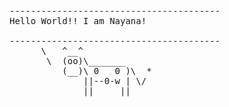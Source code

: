 <pre>
----------------------------------------
<span>Hello World!! I am Nayana!
</span>
----------------------------------------
      \   ^__^
       \  (oo)\_______
          (__)\ 0   0 )\  *
              ||--0-w | \/
              ||     ||

<!-- ### and just a funny gif...😛
![](https://media.giphy.com/media/13GIgrGdslD9oQ/giphy.gif) -->
